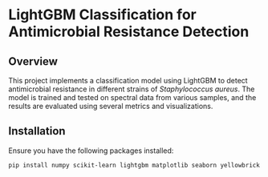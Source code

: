# LightGBM Classification for Antimicrobial Resistance Detection

## Overview

This project implements a classification model using LightGBM to detect antimicrobial resistance in different strains of *Staphylococcus aureus*. The model is trained and tested on spectral data from various samples, and the results are evaluated using several metrics and visualizations.

## Installation

Ensure you have the following packages installed:

```bash
pip install numpy scikit-learn lightgbm matplotlib seaborn yellowbrick
